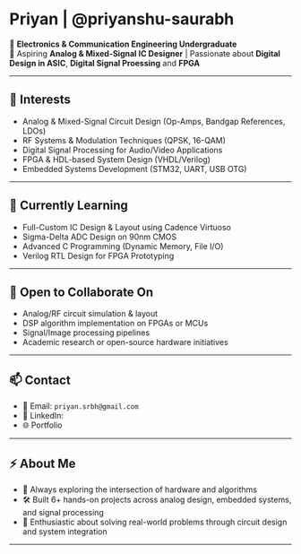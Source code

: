 # Priyan | @priyanshu-saurabh

🔧 **Electronics & Communication Engineering Undergraduate**  
🎯 Aspiring **Analog & Mixed-Signal IC Designer** | Passionate about **Digital Design in ASIC**,  **Digital Signal Proessing** and **FPGA**

---

## 👀 Interests
- Analog & Mixed-Signal Circuit Design (Op-Amps, Bandgap References, LDOs)
- RF Systems & Modulation Techniques (QPSK, 16-QAM)
- Digital Signal Processing for Audio/Video Applications
- FPGA & HDL-based System Design (VHDL/Verilog)
- Embedded Systems Development (STM32, UART, USB OTG)

---

## 🌱 Currently Learning
- Full-Custom IC Design & Layout using Cadence Virtuoso  
- Sigma-Delta ADC Design on 90nm CMOS  
- Advanced C Programming (Dynamic Memory, File I/O)  
- Verilog RTL Design for FPGA Prototyping  

---

## 🤝 Open to Collaborate On
- Analog/RF circuit simulation & layout  
- DSP algorithm implementation on FPGAs or MCUs  
- Signal/Image processing pipelines  
- Academic research or open-source hardware initiatives

---

## 📫 Contact
- 📧 Email: `priyan.srbh@gmail.com`  
- 🔗 LinkedIn:
- 🌐 Portfolio 

---

## ⚡ About Me
- 💬 Always exploring the intersection of hardware and algorithms  
- 🛠️ Built 6+ hands-on projects across analog design, embedded systems, and signal processing  
- 🧠 Enthusiastic about solving real-world problems through circuit design and system integration  

---

